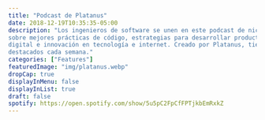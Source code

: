 ```yaml
---
title: "Podcast de Platanus"
date: 2018-12-19T10:35:35-05:00
description: "Los ingenieros de software se unen en este podcast de nicho para conversar
sobre mejores prácticas de código, estrategias para desarrollar productos, emprendimiento
digital e innovación en tecnología e internet. Creado por Platanus, tiene invitados
destacados cada semana."
categories: ["Features"]
featuredImage: "img/platanus.webp"
dropCap: true
displayInMenu: false
displayInList: true
draft: false
spotify: https://open.spotify.com/show/5u5pC2FpCfFPTjkbEmRxkZ
---
```

